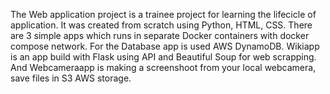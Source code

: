 The Web application project is a trainee project for learning the lifecicle of application. It was created from scratch using Python, HTML, CSS. There are 3 simple apps which runs in separate Docker containers with docker compose network. For the Database app is used AWS DynamoDB. Wikiapp is an app build with Flask using API and Beautiful Soup for web scrapping. And Webcameraapp is making a screenshoot from your local webcamera, save files in S3 AWS storage.